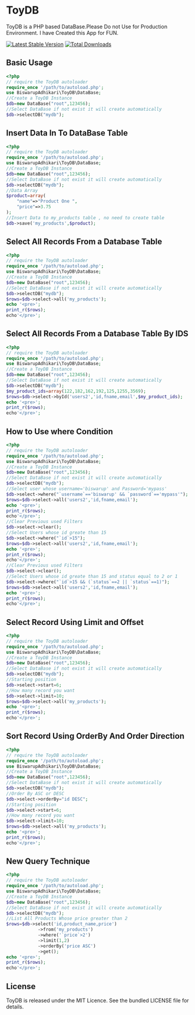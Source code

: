 # ToyDB #

ToyDB is a PHP based DataBase.Please Do not Use for Production Environment. I have Created this App for FUN.

[![Latest Stable Version](https://poser.pugx.org/biswarupadhikari/toydb/v/stable.png)](https://packagist.org/packages/biswarupadhikari/toydb)  [![Total Downloads](https://poser.pugx.org/biswarupadhikari/toydb/downloads.png)](https://packagist.org/packages/biswarupadhikari/toydb)

## Basic Usage

```php
<?php
// require the ToyDB autoloader
require_once '/path/to/autoload.php'; 
use BiswarupAdhikari\ToyDB\DataBase;
//Create a ToyDB Instance 
$db=new DataBase("root",123456);
//Select DataBase if not exist it will create automatically
$db->selectDB("mydb");
```

## Insert Data In To DataBase Table

```php
<?php
// require the ToyDB autoloader
require_once '/path/to/autoload.php'; 
use BiswarupAdhikari\ToyDB\DataBase;
//Create a ToyDB Instance 
$db=new DataBase("root",123456);
//Select DataBase if not exist it will create automatically
$db->selectDB("mydb");
//Data Array
$product=array(
    "name"=>"Product One ",
    "price"=>3.75
);
//Insert Data to my_products table , no need to create table
$db->save('my_products',$product);
```

## Select All Records From a Database Table


```php
<?php
// require the ToyDB autoloader
require_once '/path/to/autoload.php'; 
use BiswarupAdhikari\ToyDB\DataBase;
//Create a ToyDB Instance 
$db=new DataBase("root",123456);
//Select DataBase if not exist it will create automatically
$db->selectDB("mydb");
$rows=$db->select->all('my_products');
echo '<pre>';
print_r($rows);
echo'</pre>';
```

## Select All Records From a Database Table By IDS


```php
<?php
// require the ToyDB autoloader
require_once '/path/to/autoload.php'; 
use BiswarupAdhikari\ToyDB\DataBase;
//Create a ToyDB Instance 
$db=new DataBase("root",123456);
//Select DataBase if not exist it will create automatically
$db->selectDB("mydb");
$my_product_ids=array(122,182,162,192,125,1255,3569);
$rows=$db->select->byId('users2','id,fname,email',$my_product_ids);
echo '<pre>';
print_r($rows);
echo'</pre>';
```

## How to Use where Condition


```php
<?php
// require the ToyDB autoloader
require_once '/path/to/autoload.php'; 
use BiswarupAdhikari\ToyDB\DataBase;
//Create a ToyDB Instance 
$db=new DataBase("root",123456);
//Select DataBase if not exist it will create automatically
$db->selectDB("mydb");
//Select user whose username='biswarup' and Password='mypass'
$db->select->where("`username`=='biswarup' && `password`=='mypass'");
$rows=$db->select->all('users2','id,fname,email');
echo '<pre>';
print_r($rows);
echo'</pre>';
//Clear Previous used Filters
$db->select->clear();
//Select Users whose id greate than 15
$db->select->where("`id`>15");
$rows=$db->select->all('users2','id,fname,email');
echo '<pre>';
print_r($rows);
echo'</pre>';
//Clear Previous used Filters
$db->select->clear();
//Select Users whose id greate than 15 and status equal to 2 or 1
$db->select->where("`id`>15 && (`status`==2 || `status`==1)");
$rows=$db->select->all('users2','id,fname,email');
echo '<pre>';
print_r($rows);
echo'</pre>';
```

## Select Record Using Limit and Offset

```php
<?php
// require the ToyDB autoloader
require_once '/path/to/autoload.php'; 
use BiswarupAdhikari\ToyDB\DataBase;
//Create a ToyDB Instance 
$db=new DataBase("root",123456);
//Select DataBase if not exist it will create automatically
$db->selectDB("mydb");
//Starting position
$db->select->start=6;
//How many record you want
$db->select->limit=10;
$rows=$db->select->all('my_products');
echo '<pre>';
print_r($rows);
echo'</pre>';
```

## Sort Record Using OrderBy And Order Direction


```php
<?php
// require the ToyDB autoloader
require_once '/path/to/autoload.php'; 
use BiswarupAdhikari\ToyDB\DataBase;
//Create a ToyDB Instance 
$db=new DataBase("root",123456);
//Select DataBase if not exist it will create automatically
$db->selectDB("mydb");
//Order By ASC or DESC
$db->select->orderBy="id DESC";
//Starting position
$db->select->start=6;
//How many record you want
$db->select->limit=10;
$rows=$db->select->all('my_products');
echo '<pre>';
print_r($rows);
echo'</pre>';
```

## New Query Technique


```php
<?php
// require the ToyDB autoloader
require_once '/path/to/autoload.php'; 
use BiswarupAdhikari\ToyDB\DataBase;
//Create a ToyDB Instance 
$db=new DataBase("root",123456);
//Select DataBase if not exist it will create automatically
$db->selectDB("mydb");
//List All Products Whose price greater than 2
$rows=$db->select('id,product_name,price')
			->from('my_products')
			->where('`price`>2')
			->limit(1,2)
			->orderBy('price ASC')
			->get();
echo '<pre>';
print_r($rows);
echo'</pre>';
```
## License

ToyDB is released under the MIT Licence. See the bundled LICENSE file for details.
